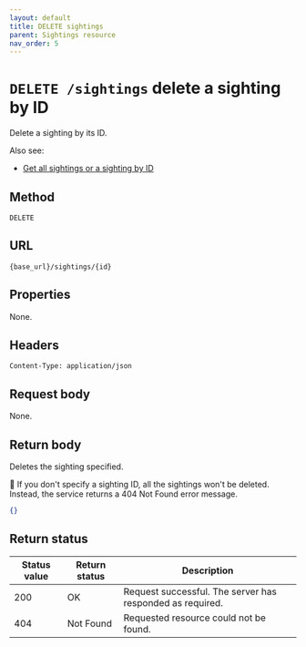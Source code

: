 ```yaml
---
layout: default
title: DELETE sightings
parent: Sightings resource
nav_order: 5
---
```


# `DELETE /sightings` delete a sighting by ID

Delete a sighting by its ID.

Also see:

* [Get all sightings or a sighting by ID](./sightings-get.md)

## Method

`DELETE`

## URL

`{base_url}/sightings/{id}`

## Properties

None.

## Headers

`Content-Type: application/json`

## Request body

None.

## Return body

Deletes the sighting specified.

📒 If you don't specify a sighting ID, all the sightings won't be deleted. Instead, the service returns a 404 Not Found error message. 

```json
{}
```

## Return status

| Status value | Return status | Description                                               |
| ------------ | ------------- | --------------------------------------------------------- |
| 200          | OK            | Request successful. The server has responded as required. |
| 404          | Not Found     | Requested resource could not be found.                    |

